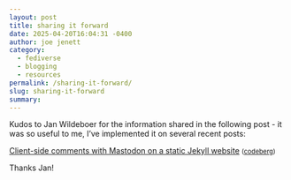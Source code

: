 ```yaml
---
layout: post
title: sharing it forward
date: 2025-04-20T16:04:31 -0400
author: joe jenett
category:
  - fediverse
  - blogging
  - resources
permalink: /sharing-it-forward/
slug: sharing-it-forward
summary:
---
```

Kudos to Jan Wildeboer for the information shared in the following post - it was so useful to me, I’ve implemented it on several recent posts:

<a title="Client-side comments with Mastodon on a static Jekyll website - Jan Wildeboer’s Blog" href="https://jan.wildeboer.net/2023/02/Jekyll-Mastodon-Comments/">Client-side comments with Mastodon on a static Jekyll website</a> <small>(<a href="https://codeberg.org/jwildeboer/jwildeboersource">codeberg</a>)</small>

Thanks Jan!

<a href="https://brid.gy/publish/mastodon"></a>